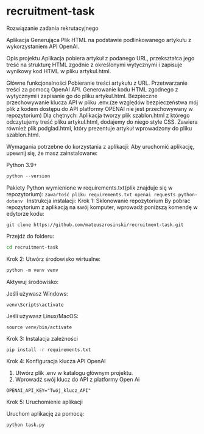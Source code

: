 # recruitment-task
Rozwiązanie zadania rekrutacyjnego

Aplikacja Generująca Plik HTML na podstawie podlinkowanego artykułu z wykorzystaniem API OpenAI.

Opis projektu
Aplikacja pobiera artykuł z podanego URL, przekształca jego treść na strukturę HTML zgodnie z określonymi wytycznymi i zapisuje wynikowy kod HTML w pliku artykul.html.

Główne funkcjonalności
Pobieranie treści artykułu z URL.
Przetwarzanie treści za pomocą OpenAI API.
Generowanie kodu HTML zgodnego z wytycznymi i zapisanie go do pliku artykul.html.
Bezpieczne przechowywanie klucza API w pliku .env.(ze względów bezpieczeństwa mój plik z kodem dostępu do API platformy OPENAI nie jest przechowywany w repozytorium)
Dla chętnych:
Aplikacja tworzy plik szablon.html z którego odczytujemy treść pliku artykul.html, dodajemy do niego style CSS.
Zawiera również plik podglad.html, który prezentuje artykuł wprowadzony do pliku szablon.html.

Wymagania potrzebne do korzystania z aplikacji:
Aby uruchomić aplikację, upewnij się, że masz zainstalowane:

Python 3.9+
```python
python --version
```
Pakiety Python wymienione w requirements.txt(plik znajduje się w repozytorium):
`zawartość pliku requirements.txt
openai
requests
python-dotenv
`
Instrukcja instalacji:
Krok 1: Sklonowanie repozytorium
By pobrać repozytorium z aplikacją na swój komputer, wprowadź poniższą komendę w edytorze kodu:

```git
git clone https://github.com/mateuszrosinski/recruitment-task.git
```
Przejdź do folderu: 
```bash
cd recruitment-task
```
Krok 2: Utwórz środowisko wirtualne:
 ```python
python -m venv venv
```
Aktywuj środowisko:

Jeśli używasz Windows:
```
venv\Scripts\activate
```

Jeśli używasz Linux/MacOS:
```
source venv/bin/activate
```

Krok 3: Instalacja zależności
```python
pip install -r requirements.txt
```

Krok 4: Konfiguracja klucza API OpenAI
1. Utwórz plik .env w katalogu głównym projektu.
2. Wprowadź swój klucz do API z platformy Open Ai

```.env
OPENAI_API_KEY="Twój_klucz_API"
```

Krok 5: Uruchomienie aplikacji

Uruchom aplikację za pomocą:
```python
python task.py
```
